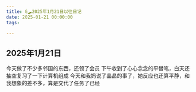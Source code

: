 ```yaml
---
title: G🛹2025年1月21日以往日记
date: 2025-01-21 00:00:00
tags:

---
```


## 2025年1月21日
今天做了不少多邻国的东西，还领了会员
下午收到了心心念念的平替笔，白天还抽空复习了一下计算机组成
今天和我妈说了晶晶的事了，她反应也还算平静，和我想象的差不多，算是交代了任务了已经